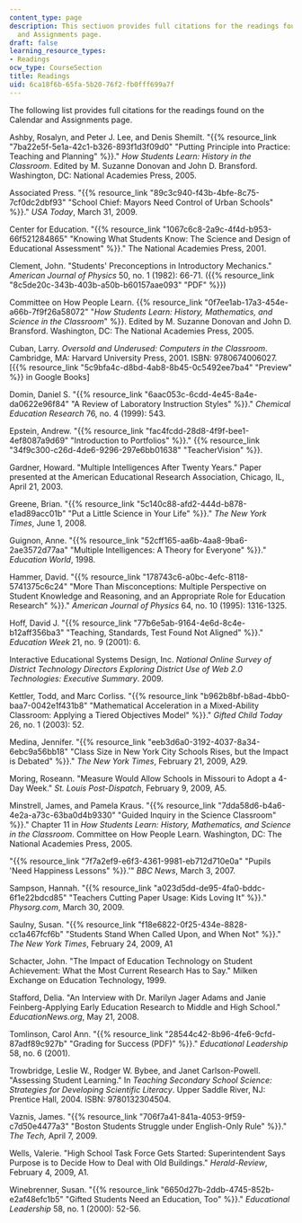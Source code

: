 ```yaml
---
content_type: page
description: This sectiuon provides full citations for the readings found on the Calendar
  and Assignments page.
draft: false
learning_resource_types:
- Readings
ocw_type: CourseSection
title: Readings
uid: 6ca18f6b-65fa-5b20-76f2-fb0fff699a7f
---
```

The following list provides full citations for the readings found on the Calendar and Assignments page.

Ashby, Rosalyn, and Peter J. Lee, and Denis Shemilt. "{{% resource_link "7ba22e5f-5e1a-42c1-b326-893f1d3f09d0" "Putting Principle into Practice: Teaching and Planning" %}}." *How Students Learn: History in the Classroom*. Edited by M. Suzanne Donovan and John D. Bransford. Washington, DC: National Academies Press, 2005.

Associated Press. "{{% resource_link "89c3c940-f43b-4bfe-8c75-7cf0dc2dbf93" "School Chief: Mayors Need Control of Urban Schools" %}}." *USA Today*, March 31, 2009.

Center for Education. "{{% resource_link "1067c6c8-2a9c-4f4d-b953-66f521284865" "Knowing What Students Know: The Science and Design of Educational Assessment" %}}." The National Academies Press, 2001.

Clement, John. "Students' Preconceptions in Introductory Mechanics." *American Journal of Physics* 50, no. 1 (1982): 66-71. ({{% resource_link "8c5de20c-343b-403b-a50b-b60157aae093" "PDF" %}})

Committee on How People Learn. {{% resource_link "0f7ee1ab-17a3-454e-a66b-7f9f26a58072" "*How Students Learn: History, Mathematics, and Science in the Classroom*" %}}. Edited by M. Suzanne Donovan and John D. Bransford. Washington, DC: The National Academies Press, 2005.

Cuban, Larry. *Oversold and Underused: Computers in the Classroom*. Cambridge, MA: Harvard University Press, 2001. ISBN: 9780674006027. \[{{% resource_link "5c9bfa4c-d8bd-4ab8-8b45-0c5492ee7ba4" "Preview" %}} in Google Books\]

Domin, Daniel S. "{{% resource_link "6aac053c-6cdd-4e45-8a4e-da0622e96f84" "A Review of Laboratory Instruction Styles" %}}." *Chemical Education Research* 76, no. 4 (1999): 543.

Epstein, Andrew. "{{% resource_link "fac4fcdd-28d8-4f9f-bee1-4ef8087a9d69" "Introduction to Portfolios" %}}." {{% resource_link "34f9c300-c26d-4de6-9296-297e6bb01638" "TeacherVision" %}}.

Gardner, Howard. "Multiple Intelligences After Twenty Years." Paper presented at the American Educational Research Association, Chicago, IL, April 21, 2003.

Greene, Brian. "{{% resource_link "5c140c88-afd2-444d-b878-e1ad89acc01b" "Put a Little Science in Your Life" %}}." *The New York Times*, June 1, 2008.

Guignon, Anne. "{{% resource_link "52cff165-aa6b-4aa8-9ba6-2ae3572d77aa" "Multiple Intelligences: A Theory for Everyone" %}}." *Education World*, 1998.

Hammer, David. "{{% resource_link "178743c6-a0bc-4efc-8118-5741375c6c24" "More Than Misconceptions: Multiple Perspective on Student Knowledge and Reasoning, and an Appropriate Role for Education Research" %}}." *American Journal of Physics* 64, no. 10 (1995): 1316-1325.

Hoff, David J. "{{% resource_link "77b6e5ab-9164-4e6d-8c4e-b12aff356ba3" "Teaching, Standards, Test Found Not Aligned" %}}." *Education Week* 21, no. 9 (2001): 6.

Interactive Educational Systems Design, Inc. *National Online Survey of District Technology Directors Exploring District Use of Web 2.0 Technologies: Executive Summary*. 2009.

Kettler, Todd, and Marc Corliss. "{{% resource_link "b962b8bf-b8ad-4bb0-baa7-0042e1f431b8" "Mathematical Acceleration in a Mixed-Ability Classroom: Applying a Tiered Objectives Model" %}}." *Gifted Child Today* 26, no. 1 (2003): 52.

Medina, Jennifer. "{{% resource_link "eeb3d6a0-3192-4037-8a34-6ebc9a56bb18" "Class Size in New York City Schools Rises, but the Impact is Debated" %}}." *The New York Times*, February 21, 2009, A29.

Moring, Roseann. "Measure Would Allow Schools in Missouri to Adopt a 4-Day Week." *St. Louis Post-Dispatch*, February 9, 2009, A5.

Minstrell, James, and Pamela Kraus. "{{% resource_link "7dda58d6-b4a6-4e2a-a73c-63ba0d4b9330" "Guided Inquiry in the Science Classroom" %}}." Chapter 11 in *How Students Learn: History, Mathematics, and Science in the Classroom*. Committee on How People Learn. Washington, DC: The National Academies Press, 2005.

"{{% resource_link "7f7a2ef9-e6f3-4361-9981-eb712d710e0a" "Pupils 'Need Happiness Lessons" %}}.'" *BBC News*, March 3, 2007.

Sampson, Hannah. "{{% resource_link "a023d5dd-de95-4fa0-bddc-6f1e22bdcd85" "Teachers Cutting Paper Usage: Kids Loving It" %}}." *Physorg.com*, March 30, 2009.

Saulny, Susan. "{{% resource_link "f18e6822-0f25-434e-8828-cc1a467fcf6b" "Students Stand When Called Upon, and When Not" %}}." *The New York Times*, February 24, 2009, A1

Schacter, John. "The Impact of Education Technology on Student Achievement: What the Most Current Research Has to Say." Milken Exchange on Education Technology, 1999.

Stafford, Delia. "An Interview with Dr. Marilyn Jager Adams and Janie Feinberg-Applying Early Education Research to Middle and High School." *EducationNews.org*, May 21, 2008.

Tomlinson, Carol Ann. "{{% resource_link "28544c42-8b96-4fe6-9cfd-87adf89c927b" "Grading for Success (PDF)" %}}." *Educational Leadership* 58, no. 6 (2001).

Trowbridge, Leslie W., Rodger W. Bybee, and Janet Carlson-Powell. "Assessing Student Learning." In *Teaching Secondary School Science: Strategies for Developing Scientific Literacy*. Upper Saddle River, NJ: Prentice Hall, 2004. ISBN: 9780132304504.

Vaznis, James. "{{% resource_link "706f7a41-841a-4053-9f59-c7d50e4477a3" "Boston Students Struggle under English-Only Rule" %}}." *The Tech,* April 7, 2009.

Wells, Valerie. "High School Task Force Gets Started: Superintendent Says Purpose is to Decide How to Deal with Old Buildings." *Herald-Review*, February 4, 2009, A1.

Winebrenner, Susan. "{{% resource_link "6650d27b-2ddb-4745-852b-e2af48efc1b5" "Gifted Students Need an Education, Too" %}}." *Educational Leadership* 58, no. 1 (2000): 52-56.